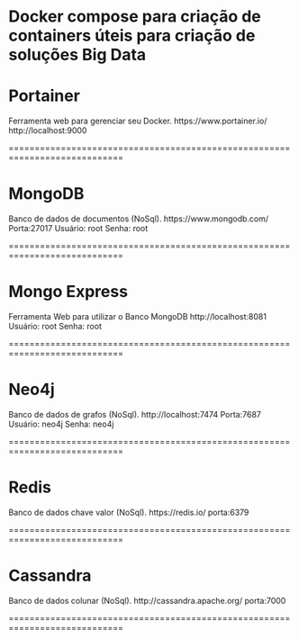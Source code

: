 # Docker compose para criação de containers úteis para criação de soluções Big Data

<h1> Portainer </h1>
Ferramenta web para gerenciar seu Docker.
https://www.portainer.io/
http://localhost:9000

============================================================================


<h1> MongoDB </h1>
Banco de dados de documentos (NoSql).
https://www.mongodb.com/
Porta:27017
Usuário: root
Senha: root

============================================================================

<h1> Mongo Express </h1>
Ferramenta Web para utilizar o Banco MongoDB
http://localhost:8081
Usuário: root
Senha: root

============================================================================

<h1> Neo4j </h1>
Banco de dados de grafos (NoSql).
http://localhost:7474
Porta:7687
Usuário: neo4j
Senha: neo4j

============================================================================

<h1> Redis </h1>
Banco de dados chave valor (NoSql).
https://redis.io/
porta:6379

============================================================================

<h1> Cassandra </h1>
Banco de dados colunar (NoSql).
http://cassandra.apache.org/
porta:7000

============================================================================
